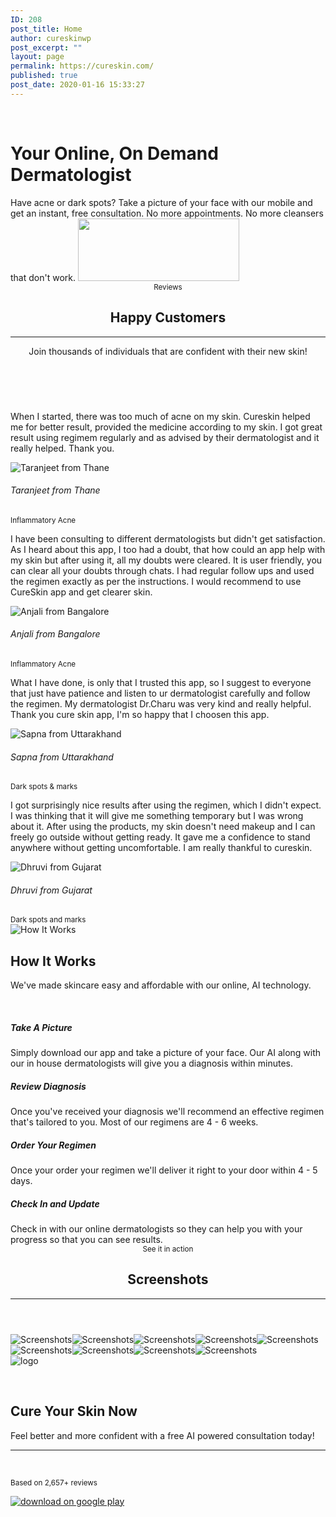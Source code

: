 ```yaml
---
ID: 208
post_title: Home
author: cureskinwp
post_excerpt: ""
layout: page
permalink: https://cureskin.com/
published: true
post_date: 2020-01-16 15:33:27
---
```

&nbsp;
<h1>Your Online, On Demand Dermatologist</h1>
Have acne or dark spots? Take a picture of your face with our mobile and get an instant, free consultation. No more appointments. No more cleansers that don't work.

<a href="https://app.curesk.in/KSjEbBWqQN">
<img src="http://cureskin.com/wp-content/uploads/2018/05/google-play-badge-1.png" alt="" width="258" height="100"> </a>
<a name="testimonials"></a>

<section>
<header><small>Reviews</small>
<h2>Happy Customers</h2>

<hr>

Join thousands of individuals that are confident with their new skin!

</header>&nbsp;

When I started, there was too much of acne on my skin. Cureskin helped me for better result, provided the medicine according to my skin. I got great result using regimem regularly and as advised by their dermatologist and it really helped. Thank you.

<img src="http://cureskin.com/wp-content/themes/thesaas/assets/img/avatar/1.jpg" alt="Taranjeet from Thane">
<h6>Taranjeet from Thane</h6>
<small>Inflammatory Acne</small>
<label></label><label></label><label></label><label></label><label></label>

I have been consulting to different dermatologists but didn't get satisfaction. As I heard about this app, I too had a doubt, that how could an app help with my skin but after using it, all my doubts were cleared. It is user friendly, you can clear all your doubts through chats. I had regular follow ups and used the regimen exactly as per the instructions. I would recommend to use CureSkin app and get clearer skin.

<img src="http://cureskin.com/wp-content/themes/thesaas/assets/img/avatar/2.jpg" alt="Anjali from Bangalore">
<h6>Anjali from Bangalore</h6>
<small>Inflammatory Acne</small>
<label></label><label></label><label></label><label></label><label></label>

What I have done, is only that I trusted this app, so I suggest to everyone that just have patience and listen to ur dermatologist carefully and follow the regimen. My dermatologist Dr.Charu was very kind and really helpful. Thank you cure skin app, I'm so happy that I choosen this app.

<img src="http://cureskin.com/wp-content/themes/thesaas/assets/img/placeholder-avatar.jpg" alt="Sapna from Uttarakhand">
<h6>Sapna from Uttarakhand</h6>
<small>Dark spots &amp; marks</small>
<label></label><label></label><label></label><label></label><label></label>

I got surprisingly nice results after using the regimen, which I didn't expect. I was thinking that it will give me something temporary but I was wrong about it. After using the products, my skin doesn't need makeup and I can freely go outside without getting ready. It gave me a confidence to stand anywhere without getting uncomfortable. I am really thankful to cureskin.

<img src="http://cureskin.com/wp-content/themes/thesaas/assets/img/placeholder-avatar.jpg" alt="Dhruvi from Gujarat">
<h6>Dhruvi from Gujarat</h6>
<small>Dark spots and marks</small>

</section><a name="howitworks"></a>

<section><img src="http://cureskin.com/wp-content/uploads/2018/05/analysingface.png" alt="How It Works" data-aos="fade-up" data-aos-delay="200">
<h2>How It Works</h2>
We've made skincare easy and affordable with our online, AI technology.

&nbsp;
<h5>Take A Picture</h5>
Simply download our app and take a picture of your face. Our AI along with our in house dermatologists will give you a diagnosis within minutes.
<h5>Review Diagnosis</h5>
Once you've received your diagnosis we'll recommend an effective regimen that's tailored to you. Most of our regimens are 4 - 6 weeks.
<h5>Order Your Regimen</h5>
Once your order your regimen we'll deliver it right to your door within 4 - 5 days.
<h5>Check In and Update</h5>
Check in with our online dermatologists so they can help you with your progress so that you can see results.

</section><a name="screenshots"></a>

<section>
<header><small>See it in action</small>
<h2>Screenshots</h2>

<hr>

</header><img src="http://cureskin.com/wp-content/uploads/2018/05/1.jpg" alt="Screenshots"><img src="http://cureskin.com/wp-content/uploads/2018/05/2.jpg" alt="Screenshots"><img src="http://cureskin.com/wp-content/uploads/2018/05/3.jpg" alt="Screenshots"><img src="http://cureskin.com/wp-content/uploads/2018/05/4.jpg" alt="Screenshots"><img src="http://cureskin.com/wp-content/uploads/2018/05/5.jpg" alt="Screenshots"><img src="http://cureskin.com/wp-content/uploads/2018/05/6.jpg" alt="Screenshots"><img src="http://cureskin.com/wp-content/uploads/2018/05/7.jpg" alt="Screenshots"><img src="http://cureskin.com/wp-content/uploads/2018/05/8.jpg" alt="Screenshots"><img src="http://cureskin.com/wp-content/uploads/2018/05/9.jpg" alt="Screenshots">

</section><a name="getitnow"></a>

<section style="background-image: url('http://cureskin.com/wp-content/uploads/2018/05/girHoldingMirror-min.jpeg');" data-overlay="7"><img src="http://cureskin.com/wp-content/uploads/2018/05/curSkingold.png" alt="logo">

&nbsp;
<h2>Cure Your Skin Now</h2>
Feel better and more confident with a free AI powered consultation today!

<hr>

&nbsp;

<small>Based on 2,657+ reviews</small>

<a href="https://app.curesk.in/KSjEbBWqQN"><img src="http://cureskin.com/wp-content/themes/thesaas/assets/img/badge-google.png" alt="download on google play"></a>

</section>